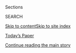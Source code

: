 <div id="app">

<div>

<div class="NYTAppHideMasthead css-1r6wvpq e1suatyy0">

<div class="section css-ui9rw0 e1suatyy2">

<div class="css-eph4ug er09x8g0">

<div class="css-6n7j50">

</div>

<span class="css-1dv1kvn">Sections</span>

<div class="css-10488qs">

<span class="css-1dv1kvn">SEARCH</span>

</div>

[Skip to content](#site-content)[Skip to site
index](#site-index)

</div>

<div class="css-10698na e1huz5gh0">

</div>

</div>

<div id="masthead-bar-one" class="section hasLinks css-15hmgas e1csuq9d3">

<div class="css-uqyvli e1csuq9d0">

</div>

<div class="css-1uqjmks e1csuq9d1">

</div>

<div class="css-9e9ivx">

[](https://myaccount.nytimes.com/auth/login?response_type=cookie&client_id=vi)

</div>

<div class="css-1bvtpon e1csuq9d2">

[Today’s Paper](https://www.nytimes.com/section/todayspaper)

</div>

</div>

</div>

</div>

<div data-aria-hidden="false">

<div id="site-content" data-role="main">

<div id="top-wrapper" class="css-15p45cc eaca97t0" type="top">

<div id="top-slug" class="css-19x0jxb eaca97t1" hidden="">

Advertisement

</div>

[Continue reading the main
story](#after-top)

<div class="ad top-wrapper" style="text-align:center;height:100%;display:block;min-height:90px">

<div id="top" class="place-ad" data-position="top" data-size-key="top">

</div>

</div>

<div id="after-top">

</div>

</div>

<div id="byline" class="section css-15h4p1b e9abtgs0">

<div class="css-1j21atc e1svk9qx1">

<div class="css-nfcc9b e1svk9qx3">

<div class="css-vl9dhg e1svk9qx5">

<div class="css-1nrhkj6 e1svk9qx6">

# Keith Collins

</div>

## <span></span>

Keith Collins is a story editor on the Business desk at The New York
Times, specializing in visual storytelling.

</div>

</div>

</div>

<div>

<div id="mid1-wrapper" class="css-1mn4oms eaca97t0" type="rank">

<div id="mid1-slug" class="css-1tag3rd eaca97t1">

Advertisement

</div>

[Continue reading the main
story](#after-mid1)

<div id="mid1" class="ad mid1-wrapper" style="text-align:center;height:100%;display:block">

</div>

<div id="after-mid1">

</div>

</div>

</div>

<div class="css-185go5a e1o5byef0">

<div class="css-15cbhtu">

  - [Latest](#stream-panel)
  - <span class="css-6n7j50">Search</span>
    <div class="control">
    <div class="label-container css-1dv1kvn">
    Search
    </div>
    <div class="css-wm4t3d">
    **<span id="clear-search-input" class="css-1dv1kvn">Clear this text
    input</span>
    </div>
    </div>
    <span class="css-1iovbfw"></span>

<div id="stream-panel" class="section css-8msx5b e1jz0cab1">

<div class="css-13mho3u">

1.  
    
    <div class="css-1cp3ece">
    
    <div class="css-1l4spti">
    
    [](/interactive/2020/07/23/us/coronavirus-hospitalizations-us.html)
    
    <div class="css-79elbk">
    
    ![](https://static01.nyt.com/images/2020/07/22/us/coronavirus-hospitalizations-us-promo-1595468186958/coronavirus-hospitalizations-us-promo-1595468186958-thumbWide-v9.png?quality=75&auto=webp&disable=upscale)
    
    </div>
    
    ## Where the Virus Is Sending People to Hospitals
    
    New data from nearly 50 cities shows the number of people
    hospitalized with coronavirus is rising in a wide expanse of hot
    spots around the country.
    
    <div class="css-1nqbnmb ea5icrr0">
    
    By <span class="css-1n7hynb">Lazaro Gamio, Sarah Mervosh
    <span>and</span> Keith
    Collins</span>
    
    </div>
    
    </div>
    
    <div class="css-1lc2l26 e1xfvim33">
    
    </div>
    
    </div>

2.  
    
    <div class="css-1cp3ece">
    
    <div class="css-1l4spti">
    
    [](/interactive/2020/us/coronavirus-testing.html)
    
    <div class="css-79elbk">
    
    ![](https://static01.nyt.com/images/2020/07/09/us/coronavirus-testing-promo-1594341213685/coronavirus-testing-promo-1594341213685-thumbWide-v27.png?quality=75&auto=webp&disable=upscale)
    
    </div>
    
    ## Is Your State Doing Enough Coronavirus Testing?
    
    The number of daily coronavirus tests conducted in the United States
    is only 41 percent of the level necessary to mitigate the spread of
    the virus, according to estimates by researchers at the Harvard
    Global Health Institute.
    
    <div class="css-1nqbnmb ea5icrr0">
    
    By <span class="css-1n7hynb">Keith
    Collins</span>
    
    </div>
    
    </div>
    
    <div class="css-1lc2l26 e1xfvim33">
    
    </div>
    
    </div>

3.  
    
    <div class="css-1cp3ece">
    
    <div class="css-1l4spti">
    
    [](/interactive/2020/05/12/us/coronavirus-testing-white-house.html)
    
    <div class="css-79elbk">
    
    ![](https://static01.nyt.com/images/2020/05/12/autossell/poster-promo-3/poster-promo-3-thumbWide.jpg?quality=75&auto=webp&disable=upscale)
    
    </div>
    
    ## The White House Uses This Device for Virus Testing. Some Results Might Be False.
    
    Racing to contain an outbreak in the White House, the Trump
    administration is testing staff members with a machine that can
    produce fast results, but it was found in a new study to sometimes
    miss infections.
    
    <div class="css-1nqbnmb ea5icrr0">
    
    By <span class="css-1n7hynb">Jeremy White <span>and</span> Keith
    Collins</span>
    
    </div>
    
    </div>
    
    <div class="css-1lc2l26 e1xfvim33">
    
    </div>
    
    </div>

4.  
    
    <div class="css-1cp3ece">
    
    <div class="css-1l4spti">
    
    [](/interactive/2020/05/07/us/coronavirus-states-reopen-criteria.html)
    
    <div class="css-79elbk">
    
    ![](https://static01.nyt.com/images/2020/05/07/us/coronavirus-states-reopen-criteria-promo-1588830826006/coronavirus-states-reopen-criteria-promo-1588830826006-thumbWide-v2.jpg?quality=75&auto=webp&disable=upscale)
    
    </div>
    
    ## Most States That Are Reopening Fail to Meet White House Guidelines
    
    While the Trump administration’s recommendation ultimately leaves
    states’ fates to governors, most reopening states fail to meet the
    criteria for a downward trend in reported coronavirus cases.
    
    <div class="css-1nqbnmb ea5icrr0">
    
    By <span class="css-1n7hynb">Keith Collins <span>and</span> Lauren
    Leatherby</span>
    
    </div>
    
    </div>
    
    <div class="css-1lc2l26 e1xfvim33">
    
    </div>
    
    </div>

5.  
    
    <div class="css-1cp3ece">
    
    <div class="css-1l4spti">
    
    [](/interactive/2020/04/17/us/coronavirus-testing-states.html)
    
    <div class="css-79elbk">
    
    ![](https://static01.nyt.com/images/2020/04/17/us/coronavirus-testing-states-promo-1587163422882/coronavirus-testing-states-promo-1587163422882-thumbWide-v4.png?quality=75&auto=webp&disable=upscale)
    
    </div>
    
    ## Coronavirus Testing Needs to Triple Before the U.S. Can Reopen, Experts Say
    
    As some governors look to ease coronavirus restrictions, public
    health experts say the country needs at least half a million tests
    per day to safely reopen.
    
    <div class="css-1nqbnmb ea5icrr0">
    
    By <span class="css-1n7hynb">Keith
    Collins</span>
    
    </div>
    
    </div>
    
    <div class="css-1lc2l26 e1xfvim33">
    
    </div>
    
    </div>

6.  
    
    <div class="css-1cp3ece">
    
    <div class="css-1l4spti">
    
    [](/interactive/2020/04/01/business/coronavirus-gun-sales.html)
    
    <div class="css-79elbk">
    
    ![](https://static01.nyt.com/images/2020/04/01/us/coronavirus-gun-sales-promo-1585789911452/coronavirus-gun-sales-promo-1585789911452-thumbWide.png?quality=75&auto=webp&disable=upscale)
    
    </div>
    
    ## About 2 Million Guns Were Sold in the U.S. as Virus Fears Spread
    
    Americans bought about two million guns last month, according to a
    New York Times analysis of federal data.
    
    <div class="css-1nqbnmb ea5icrr0">
    
    By <span class="css-1n7hynb">Keith Collins <span>and</span> David
    Yaffe-Bellany</span>
    
    </div>
    
    </div>
    
    <div class="css-1lc2l26 e1xfvim33">
    
    </div>
    
    </div>

7.  
    
    <div class="css-1cp3ece">
    
    <div class="css-1l4spti">
    
    [](/interactive/2020/03/19/world/coronavirus-flatten-the-curve-countries.html)
    
    <div class="css-79elbk">
    
    ![](https://static01.nyt.com/images/2020/03/19/us/coronavirus-flatten-the-curve-countries-promo-1584592592793/coronavirus-flatten-the-curve-countries-promo-1584592592793-thumbWide-v6.png?quality=75&auto=webp&disable=upscale)
    
    </div>
    
    ## Which Country Has Flattened the Curve for the Coronavirus?
    
    These charts show the trajectory of the coronavirus pandemic in each
    country. New cases have dwindled in China and South Korea, but the
    virus continues to spread rapidly in most of the world.
    
    <div class="css-1nqbnmb ea5icrr0">
    
    By <span class="css-1n7hynb">K.K. Rebecca Lai <span>and</span> Keith
    Collins</span>
    
    </div>
    
    </div>
    
    <div class="css-1lc2l26 e1xfvim33">
    
    </div>
    
    </div>

8.  
    
    <div class="css-1cp3ece">
    
    <div class="css-1l4spti">
    
    [](/interactive/2020/02/25/us/elections/debate-speaking-time.html)
    
    <div class="css-79elbk">
    
    ![](https://static01.nyt.com/images/2020/02/24/us/debate-speaking-time-promo-1582580062142/debate-speaking-time-promo-1582580062142-thumbWide-v2.jpg?quality=75&auto=webp&disable=upscale)
    
    </div>
    
    ## Which Candidates Got the Most Speaking Time in the Democratic Debate
    
    Sanders, Bloomberg and Klobuchar led the seven candidates onstage.
    
    <div class="css-1nqbnmb ea5icrr0">
    
    By <span class="css-1n7hynb">Weiyi Cai, Keith Collins
    <span>and</span> Lauren
    Leatherby</span>
    
    </div>
    
    </div>
    
    <div class="css-1lc2l26 e1xfvim33">
    
    </div>
    
    </div>

9.  
    
    <div class="css-1cp3ece">
    
    <div class="css-1l4spti">
    
    [](/interactive/2020/02/24/us/politics/nevada-democratic-caucus-errors.html)
    
    <div class="css-79elbk">
    
    ![](https://static01.nyt.com/images/2020/02/21/us/politics/nevada-democratic-caucus-errors-1582574913865/nevada-democratic-caucus-errors-1582574913865-thumbWide.jpg?quality=75&auto=webp&disable=upscale)
    
    </div>
    
    ## Nevada Caucuses Repeat Errors of Iowa Contest
    
    After the final results were released, the Nevada State Democratic
    Party chairman said the state should consider shifting to a primary
    process.
    
    <div class="css-1nqbnmb ea5icrr0">
    
    By <span class="css-1n7hynb">Keith Collins, Denise Lu
    <span>and</span> Charlie Smart</span>
    
    </div>
    
    </div>
    
    <div class="css-1lc2l26 e1xfvim33">
    
    </div>
    
    </div>

10. 
    
    <div class="css-1cp3ece">
    
    <div class="css-1l4spti">
    
    [](/live/2020/nevada-caucus-02-22/how-caucuses-work)
    
    ## How the caucuses should work, and what could go wrong.
    
    <div class="css-1nqbnmb ea5icrr0">
    
    By <span class="css-1n7hynb">Keith Collins <span>and</span> Larry
    Buchanan</span>
    
    </div>
    
    </div>
    
    <div class="css-1lc2l26 e1xfvim33">
    
    </div>
    
    </div>

<div class="css-13mho3u">

<div class="css-1t62hi8">

<div class="css-1stvaey">

Show
More

<div>

<div style="border:0;clip:rect(0 0 0 0);height:1px;margin:-1px;overflow:hidden;white-space:nowrap;padding:0;width:1px;position:absolute" data-role="log" data-aria-live="assertive">

</div>

<div style="border:0;clip:rect(0 0 0 0);height:1px;margin:-1px;overflow:hidden;white-space:nowrap;padding:0;width:1px;position:absolute" data-role="log" data-aria-live="assertive">

</div>

<div style="border:0;clip:rect(0 0 0 0);height:1px;margin:-1px;overflow:hidden;white-space:nowrap;padding:0;width:1px;position:absolute" data-role="log" data-aria-live="polite">

</div>

<div style="border:0;clip:rect(0 0 0 0);height:1px;margin:-1px;overflow:hidden;white-space:nowrap;padding:0;width:1px;position:absolute" data-role="log" data-aria-live="polite">

</div>

</div>

</div>

</div>

</div>

</div>

<div class="css-g6hk37 supplemental">

<div id="mid2-wrapper" class="css-10wkyv7 eaca97t0" type="lede">

<div id="mid2-slug" class="css-1tag3rd eaca97t1">

Advertisement

</div>

[Continue reading the main
story](#after-mid2)

<div id="mid2" class="ad mid2-wrapper" style="text-align:center;height:100%;display:block;min-height:250px">

</div>

<div id="after-mid2">

</div>

</div>

## Follow Elsewhere

<div class="module-body">

  - [**<span data-aria-hidden="true">collinskeith</span><span class="css-1dv1kvn">twitter
    page for collinskeith</span>](https://twitter.com/collinskeith)

</div>

## Feedback? Questions?

<div class="css-hftqp3">

Include your name, the article headline, and your message.

</div>

Email Author

</div>

</div>

</div>

</div>

</div>

</div>

## Site Index

<div>

</div>

## Site Information Navigation

  - [© <span>2020</span> <span>The New York Times
    Company</span>](https://help.nytimes.com/hc/en-us/articles/115014792127-Copyright-notice)

<!-- end list -->

  - [NYTCo](https://www.nytco.com/)
  - [Contact
    Us](https://help.nytimes.com/hc/en-us/articles/115015385887-Contact-Us)
  - [Work with us](https://www.nytco.com/careers/)
  - [Advertise](https://nytmediakit.com/)
  - [T Brand Studio](http://www.tbrandstudio.com/)
  - [Your Ad
    Choices](https://www.nytimes.com/privacy/cookie-policy#how-do-i-manage-trackers)
  - [Privacy](https://www.nytimes.com/privacy)
  - [Terms of
    Service](https://help.nytimes.com/hc/en-us/articles/115014893428-Terms-of-service)
  - [Terms of
    Sale](https://help.nytimes.com/hc/en-us/articles/115014893968-Terms-of-sale)
  - [Site
    Map](https://spiderbites.nytimes.com)
  - [Help](https://help.nytimes.com/hc/en-us)
  - [Subscriptions](https://www.nytimes.com/subscription?campaignId=37WXW)

</div>

</div>

